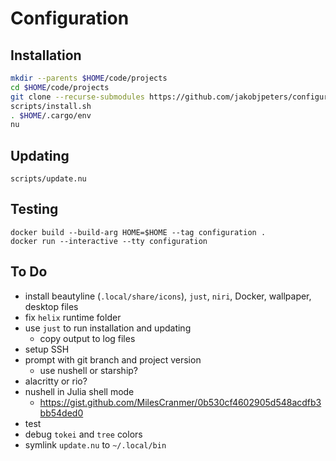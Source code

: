 
# Configuration

## Installation

```sh
mkdir --parents $HOME/code/projects
cd $HOME/code/projects
git clone --recurse-submodules https://github.com/jakobjpeters/configuration
scripts/install.sh
. $HOME/.cargo/env
nu
```

## Updating

```nu
scripts/update.nu
```

## Testing

```nu
docker build --build-arg HOME=$HOME --tag configuration .
docker run --interactive --tty configuration
```

## To Do

- install beautyline (`.local/share/icons`), `just`, `niri`, Docker, wallpaper, desktop files
- fix `helix` runtime folder
- use `just` to run installation and updating
    - copy output to log files
- setup SSH
- prompt with git branch and project version
    - use nushell or starship?
- alacritty or rio?
- nushell in Julia shell mode
    - https://gist.github.com/MilesCranmer/0b530cf4602905d548acdfb3bb54ded0
- test
- debug `tokei` and `tree` colors
- symlink `update.nu` to `~/.local/bin`
